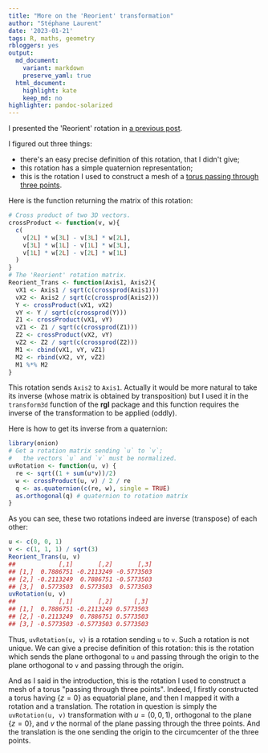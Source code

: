 ```yaml
---
title: "More on the 'Reorient' transformation"
author: "Stéphane Laurent"
date: '2023-01-21'
tags: R, maths, geometry
rbloggers: yes
output:
  md_document:
    variant: markdown
    preserve_yaml: true
  html_document:
    highlight: kate
    keep_md: no
highlighter: pandoc-solarized
---
```


I presented the 'Reorient' rotation in [a previous
post](https://laustep.github.io/stlahblog/posts/ReorientTransformation.html).

I figured out three things:

-   there's an easy precise definition of this rotation, that I didn't
    give;
-   this rotation has a simple quaternion representation;
-   this is the rotation I used to construct a mesh of a [torus passing
    through three
    points](https://laustep.github.io/stlahblog/posts/rglTorus.html).

Here is the function returning the matrix of this rotation:

``` r
# Cross product of two 3D vectors.
crossProduct <- function(v, w){
  c(
    v[2L] * w[3L] - v[3L] * w[2L],
    v[3L] * w[1L] - v[1L] * w[3L],
    v[1L] * w[2L] - v[2L] * w[1L]
  )
}
# The 'Reorient' rotation matrix. 
Reorient_Trans <- function(Axis1, Axis2){
  vX1 <- Axis1 / sqrt(c(crossprod(Axis1)))
  vX2 <- Axis2 / sqrt(c(crossprod(Axis2)))
  Y <- crossProduct(vX1, vX2)
  vY <- Y / sqrt(c(crossprod(Y)))
  Z1 <- crossProduct(vX1, vY)
  vZ1 <- Z1 / sqrt(c(crossprod(Z1)))
  Z2 <- crossProduct(vX2, vY)
  vZ2 <- Z2 / sqrt(c(crossprod(Z2)))
  M1 <- cbind(vX1, vY, vZ1)
  M2 <- rbind(vX2, vY, vZ2)
  M1 %*% M2
}
```

This rotation sends `Axis2` to `Axis1`. Actually it would be more
natural to take its inverse (whose matrix is obtained by transposition)
but I used it in the `transform3d` function of the **rgl** package and
this function requires the inverse of the transformation to be applied
(oddly).

Here is how to get its inverse from a quaternion:

``` r
library(onion)
# Get a rotation matrix sending `u` to `v`; 
#   the vectors `u` and `v` must be normalized.
uvRotation <- function(u, v) {
  re <- sqrt((1 + sum(u*v))/2)
  w <- crossProduct(u, v) / 2 / re
  q <- as.quaternion(c(re, w), single = TRUE)
  as.orthogonal(q) # quaternion to rotation matrix
}
```

As you can see, these two rotations indeed are inverse (transpose) of
each other:

``` r
u <- c(0, 0, 1)
v <- c(1, 1, 1) / sqrt(3)
Reorient_Trans(u, v)
##            [,1]       [,2]       [,3]
## [1,]  0.7886751 -0.2113249 -0.5773503
## [2,] -0.2113249  0.7886751 -0.5773503
## [3,]  0.5773503  0.5773503  0.5773503
uvRotation(u, v)
##            [,1]       [,2]      [,3]
## [1,]  0.7886751 -0.2113249 0.5773503
## [2,] -0.2113249  0.7886751 0.5773503
## [3,] -0.5773503 -0.5773503 0.5773503
```

Thus, `uvRotation(u, v)` is a rotation sending `u` to `v`. Such a
rotation is not unique. We can give a precise definition of this
rotation: this is the rotation which sends the plane orthogonal to `u`
and passing through the origin to the plane orthogonal to `v` and
passing through the origin.

And as I said in the introduction, this is the rotation I used to
construct a mesh of a torus "passing through three points". Indeed, I
firstly constructed a torus having $\{z = 0\}$ as equatorial plane, and
then I mapped it with a rotation and a translation. The rotation in
question is simply the `uvRotation(u, v)` transformation with
$u = (0,0,1)$, orthogonal to the plane $\{z = 0\}$, and $v$ the normal
of the plane passing through the three points. And the translation is
the one sending the origin to the circumcenter of the three points.
